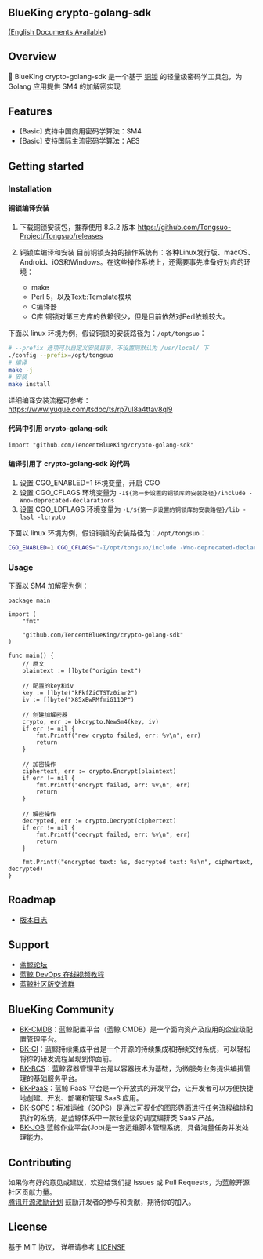 BlueKing crypto-golang-sdk
---------------------------

[(English Documents Available)](https://github.com/TencentBlueKing/crypto-golang-sdk/blob/master/readme_en.md)

## Overview

️🔧 BlueKing crypto-golang-sdk 是一个基于 [铜锁](https://github.com/Tongsuo-Project/Tongsuo/) 的轻量级密码学工具包，为
Golang 应用提供 SM4 的加解密实现

## Features

* [Basic] 支持中国商用密码学算法：SM4
* [Basic] 支持国际主流密码学算法：AES

## Getting started

### Installation

#### 铜锁编译安装

1. 下载铜锁安装包，推荐使用 8.3.2 版本
   https://github.com/Tongsuo-Project/Tongsuo/releases

2. 铜锁库编译和安装
   目前铜锁支持的操作系统有：各种Linux发行版、macOS、Android、iOS和Windows。在这些操作系统上，还需要事先准备好对应的环境：
    - make
    - Perl 5，以及Text::Template模块
    - C编译器
    - C库
      铜锁对第三方库的依赖很少，但是目前依然对Perl依赖较大。

下面以 linux 环境为例，假设铜锁的安装路径为：`/opt/tongsuo`：

``` bash
# --prefix 选项可以自定义安装目录，不设置则默认为 /usr/local/ 下
./config --prefix=/opt/tongsuo
# 编译
make -j
# 安装
make install
```

详细编译安装流程可参考：
https://www.yuque.com/tsdoc/ts/rp7ul8a4ttav8ql9

#### 代码中引用 crypto-golang-sdk

``` golang
import "github.com/TencentBlueKing/crypto-golang-sdk"
```

#### 编译引用了 crypto-golang-sdk 的代码

1. 设置 CGO_ENABLED=1 环境变量，开启 CGO
2. 设置 CGO_CFLAGS 环境变量为 `-I${第一步设置的铜锁库的安装路径}/include -Wno-deprecated-declarations`
3. 设置 CGO_LDFLAGS 环境变量为 `-L/${第一步设置的铜锁库的安装路径}/lib -lssl -lcrypto`

下面以 linux 环境为例，假设铜锁的安装路径为：`/opt/tongsuo`：

``` bash
CGO_ENABLED=1 CGO_CFLAGS="-I/opt/tongsuo/include -Wno-deprecated-declarations" CGO_LDFLAGS="-L/opt/tongsuo/lib -lssl -lcrypto" go build -o main .
```

### Usage

下面以 SM4 加解密为例：

```golang
package main

import (
	"fmt"

	"github.com/TencentBlueKing/crypto-golang-sdk"
)

func main() {
	// 原文
	plaintext := []byte("origin text")

	// 配置的key和iv
	key := []byte("kFkfZiCTSTz0iar2")
	iv := []byte("X85xBwRMfmiG11QP")

	// 创建加解密器
	crypto, err := bkcrypto.NewSm4(key, iv)
	if err != nil {
		fmt.Printf("new crypto failed, err: %v\n", err)
		return
	}

	// 加密操作
	ciphertext, err := crypto.Encrypt(plaintext)
	if err != nil {
		fmt.Printf("encrypt failed, err: %v\n", err)
		return
	}

	// 解密操作
	decrypted, err := crypto.Decrypt(ciphertext)
	if err != nil {
		fmt.Printf("decrypt failed, err: %v\n", err)
		return
	}

	fmt.Printf("encrypted text: %s, decrypted text: %s\n", ciphertext, decrypted)
}
```

## Roadmap

- [版本日志](https://github.com/TencentBlueKing/crypto-golang-sdk/blob/master/RELEASE.md)

## Support

- [蓝鲸论坛](https://bk.tencent.com/s-mart/community)
- [蓝鲸 DevOps 在线视频教程](https://bk.tencent.com/s-mart/video/)
- [蓝鲸社区版交流群](https://jq.qq.com/?_wv=1027&k=5zk8F7G)

## BlueKing Community

- [BK-CMDB](https://github.com/TencentBlueKing/bk-cmdb)：蓝鲸配置平台（蓝鲸 CMDB）是一个面向资产及应用的企业级配置管理平台。
- [BK-CI](https://github.com/TencentBlueKing/bk-ci)：蓝鲸持续集成平台是一个开源的持续集成和持续交付系统，可以轻松将你的研发流程呈现到你面前。
- [BK-BCS](https://github.com/TencentBlueKing/bk-bcs)：蓝鲸容器管理平台是以容器技术为基础，为微服务业务提供编排管理的基础服务平台。
- [BK-PaaS](https://github.com/TencentBlueKing/bk-paas)：蓝鲸 PaaS 平台是一个开放式的开发平台，让开发者可以方便快捷地创建、开发、部署和管理
  SaaS 应用。
- [BK-SOPS](https://github.com/TencentBlueKing/bk-sops)：标准运维（SOPS）是通过可视化的图形界面进行任务流程编排和执行的系统，是蓝鲸体系中一款轻量级的调度编排类
  SaaS 产品。
- [BK-JOB](https://github.com/TencentBlueKing/bk-job) 蓝鲸作业平台(Job)是一套运维脚本管理系统，具备海量任务并发处理能力。

## Contributing

如果你有好的意见或建议，欢迎给我们提 Issues 或 Pull Requests，为蓝鲸开源社区贡献力量。   
[腾讯开源激励计划](https://opensource.tencent.com/contribution) 鼓励开发者的参与和贡献，期待你的加入。

## License

基于 MIT 协议， 详细请参考 [LICENSE](https://github.com/TencentBlueKing/crypto-golang-sdk/blob/master/LICENSE.txt)
